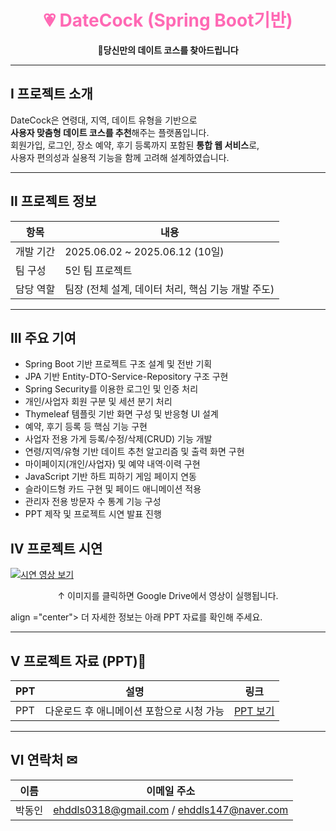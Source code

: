 <h1 align="center" style="color:#ff69b4">💗 DateCock (Spring Boot기반)</h1>
<p align="center"><strong>🌸당신만의 데이트 코스를 찾아드립니다</strong></p>

---

## Ⅰ 프로젝트 소개

DateCock은 연령대, 지역, 데이트 유형을 기반으로  
**사용자 맞춤형 데이트 코스를 추천**해주는 플랫폼입니다.  
회원가입, 로그인, 장소 예약, 후기 등록까지 포함된 **통합 웹 서비스**로,  
사용자 편의성과 실용적 기능을 함께 고려해 설계하였습니다.

---

## Ⅱ 프로젝트 정보

| 항목         | 내용                                                  |
|--------------|-------------------------------------------------------|
| 개발 기간     | 2025.06.02 ~ 2025.06.12 (10일)                         |
| 팀 구성       | 5인 팀 프로젝트                                       |
| 담당 역할     | 팀장 (전체 설계, 데이터 처리, 핵심 기능 개발 주도)    |

---

## Ⅲ 주요 기여

- Spring Boot 기반 프로젝트 구조 설계 및 전반 기획
- JPA 기반 Entity-DTO-Service-Repository 구조 구현
- Spring Security를 이용한 로그인 및 인증 처리
- 개인/사업자 회원 구분 및 세션 분기 처리
- Thymeleaf 템플릿 기반 화면 구성 및 반응형 UI 설계
- 예약, 후기 등록 등 핵심 기능 구현
- 사업자 전용 가게 등록/수정/삭제(CRUD) 기능 개발
- 연령/지역/유형 기반 데이트 추천 알고리즘 및 출력 화면 구현
- 마이페이지(개인/사업자) 및 예약 내역·이력 구현
- JavaScript 기반 하트 피하기 게임 페이지 연동
- 슬라이드형 카드 구현 및 페이드 애니메이션 적용
- 관리자 전용 방문자 수 통계 기능 구성
- PPT 제작 및 프로젝트 시연 발표 진행


## Ⅳ 프로젝트 시연

[![시연 영상 보기](https://github.com/user-attachments/assets/9ea93b32-61f9-4d68-b613-1f39a147d33e)](https://drive.google.com/file/d/1q8t6X3UdNsFdWciBhmv8sGW_iLD7Po-r/view?usp=sharing)

<p align="center">↑ 이미지를 클릭하면 Google Drive에서 영상이 실행됩니다.</p>
<p> align ="center"> 더 자세한 정보는 아래 PPT 자료를 확인해 주세요.</p>

---

## Ⅴ 프로젝트 자료 (PPT)📂

| PPT     | 설명                                        | 링크 |
|----------|---------------------------------------------|------|
| PPT  | 다운로드 후 애니메이션 포함으로 시청 가능   | [PPT 보기](https://docs.google.com/presentation/d/1Vfh_r-XZ9g5CW3VGeLEwyug3bAsswr1K/edit?usp=sharing&ouid=116873576163210222054&rtpof=true&sd=true) |

---

## Ⅵ 연락처 ✉

| 이름   | 이메일 주소                                    |
|--------|------------------------------------------------|
| 박동인 | ehddls0318@gmail.com / ehddls147@naver.com     |
